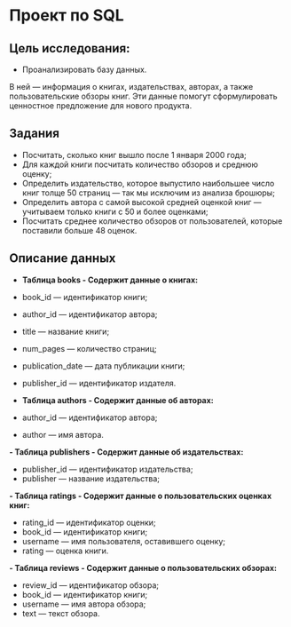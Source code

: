 # Проект по SQL

## Цель исследования:
- Проанализировать базу данных.

В ней — информация о книгах, издательствах, авторах, а также пользовательские обзоры книг.
Эти данные помогут сформулировать ценностное предложение для нового продукта.

## Задания
- Посчитать, сколько книг вышло после 1 января 2000 года;
- Для каждой книги посчитать количество обзоров и среднюю оценку;
- Определить издательство, которое выпустило наибольшее число книг толще 50 страниц — так мы исключим из анализа брошюры;
- Определить автора с самой высокой средней оценкой книг — учитываем только книги с 50 и более оценками;
- Посчитать среднее количество обзоров от пользователей, которые поставили больше 48 оценок.

## Описание данных

- **Таблица books - Содержит данные о книгах:**
- book_id — идентификатор книги;
- author_id — идентификатор автора;
- title — название книги;
- num_pages — количество страниц;
- publication_date — дата публикации книги;
- publisher_id — идентификатор издателя.

- **Таблица authors - Содержит данные об авторах:**
- author_id — идентификатор автора;
- author — имя автора.

**- Таблица publishers - Содержит данные об издательствах:**
- publisher_id — идентификатор издательства;
- publisher — название издательства;

**- Таблица ratings - Содержит данные о пользовательских оценках книг:**
- rating_id — идентификатор оценки;
- book_id — идентификатор книги;
- username — имя пользователя, оставившего оценку;
- rating — оценка книги.

**- Таблица reviews - Содержит данные о пользовательских обзорах:**
- review_id — идентификатор обзора;
- book_id — идентификатор книги;
- username — имя автора обзора;
- text — текст обзора.
